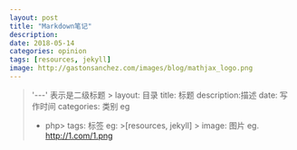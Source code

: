 ```yaml
---
layout: post
title: "Markdown笔记" 
description:
date: 2018-05-14
categories: opinion      
tags: [resources, jekyll]
image: http://gastonsanchez.com/images/blog/mathjax_logo.png
---
```



> '---' 表示是二级标题 >
layout:   目录
title:   标题
description:描述
date: 写作时间
categories: 类别  eg
>- php>
tags: 标签 eg: >[resources, jekyll] >
image:  图片 eg. http://1.com/1.png
